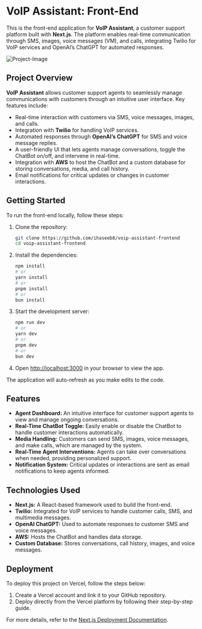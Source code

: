 # VoIP Assistant: Front-End

This is the front-end application for **VoIP Assistant**, a customer support platform built with **Next.js**. The platform enables real-time communication through SMS, images, voice messages (VM), and calls, integrating Twilio for VoIP services and OpenAI’s ChatGPT for automated responses.

![Project-Image](https://github.com/user-attachments/assets/0f60ee7a-2d6c-4a38-adc9-9dd868a1db78)

## Project Overview

**VoIP Assistant** allows customer support agents to seamlessly manage communications with customers through an intuitive user interface. Key features include:

- Real-time interaction with customers via SMS, voice messages, images, and calls.
- Integration with **Twilio** for handling VoIP services.
- Automated responses through **OpenAI’s ChatGPT** for SMS and voice message replies.
- A user-friendly UI that lets agents manage conversations, toggle the ChatBot on/off, and intervene in real-time.
- Integration with **AWS** to host the ChatBot and a custom database for storing conversations, media, and call history.
- Email notifications for critical updates or changes in customer interactions.

## Getting Started

To run the front-end locally, follow these steps:

1. Clone the repository:

    ```bash
    git clone https://github.com/ihaseeb8/voip-assistant-frontend
    cd voip-assistant-frontend
    ```

2. Install the dependencies:

    ```bash
    npm install
    # or
    yarn install
    # or
    pnpm install
    # or
    bun install
    ```

3. Start the development server:

    ```bash
    npm run dev
    # or
    yarn dev
    # or
    pnpm dev
    # or
    bun dev
    ```

4. Open [http://localhost:3000](http://localhost:3000) in your browser to view the app.

The application will auto-refresh as you make edits to the code.

## Features

- **Agent Dashboard:** An intuitive interface for customer support agents to view and manage ongoing conversations.
- **Real-Time ChatBot Toggle:** Easily enable or disable the ChatBot to handle customer interactions automatically.
- **Media Handling:** Customers can send SMS, images, voice messages, and make calls, which are managed by the system.
- **Real-Time Agent Interventions:** Agents can take over conversations when needed, providing personalized support.
- **Notification System:** Critical updates or interactions are sent as email notifications to keep agents informed.
  
## Technologies Used

- **Next.js:** A React-based framework used to build the front-end.
- **Twilio:** Integrated for VoIP services to handle customer calls, SMS, and multimedia messages.
- **OpenAI ChatGPT:** Used to automate responses to customer SMS and voice messages.
- **AWS:** Hosts the ChatBot and handles data storage.
- **Custom Database:** Stores conversations, call history, images, and voice messages.

## Deployment

To deploy this project on Vercel, follow the steps below:

1. Create a Vercel account and link it to your GitHub repository.
2. Deploy directly from the Vercel platform by following their step-by-step guide.

For more details, refer to the [Next.js Deployment Documentation](https://nextjs.org/docs/deployment).


